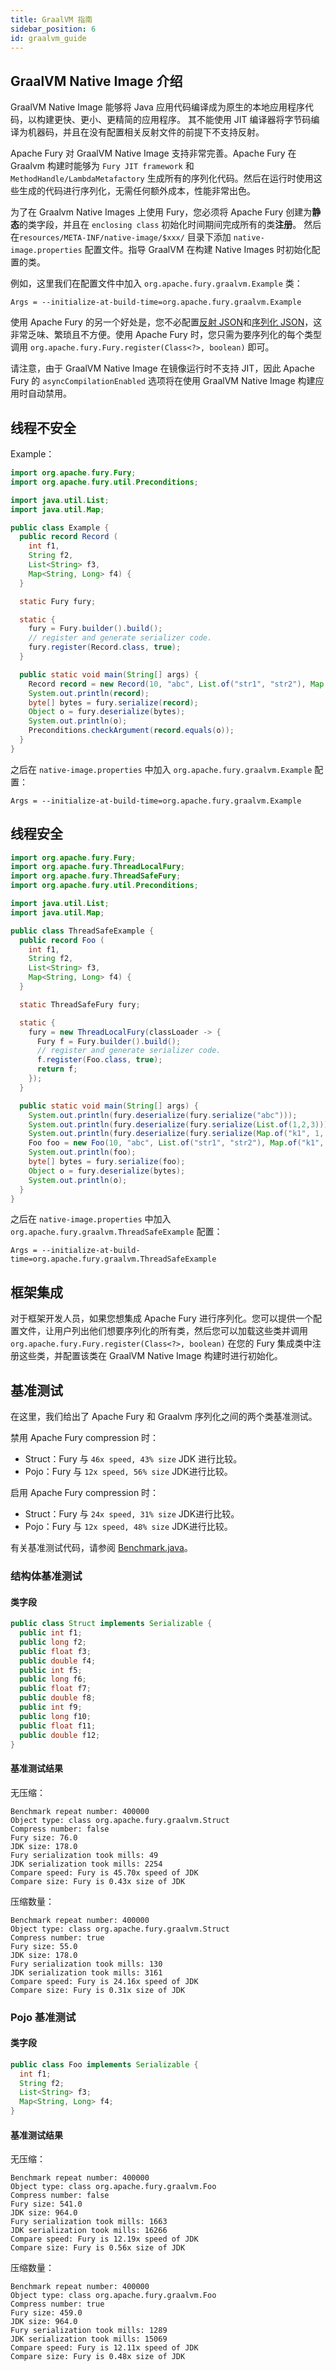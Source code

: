 ```yaml
---
title: GraalVM 指南
sidebar_position: 6
id: graalvm_guide
---
```


## GraalVM Native Image 介绍

GraalVM Native Image 能够将 Java 应用代码编译成为原生的本地应用程序代码，以构建更快、更小、更精简的应用程序。
其不能使用 JIT 编译器将字节码编译为机器码，并且在没有配置相关反射文件的前提下不支持反射。

Apache Fury 对 GraalVM Native Image 支持非常完善。Apache Fury 在 Graalvm 构建时能够为 `Fury JIT framework` 和 `MethodHandle/LambdaMetafactory` 生成所有的序列化代码。然后在运行时使用这些生成的代码进行序列化，无需任何额外成本，性能非常出色。

为了在 Graalvm Native Images 上使用 Fury，您必须将 Apache Fury 创建为**静态**的类字段，并且在 `enclosing class` 初始化时间期间完成所有的类**注册**。 然后在`resources/META-INF/native-image/$xxx/` 目录下添加 `native-image.properties` 配置文件。指导 GraalVM 在构建 Native Images 时初始化配置的类。

例如，这里我们在配置文件中加入 `org.apache.fury.graalvm.Example` 类：

```properties
Args = --initialize-at-build-time=org.apache.fury.graalvm.Example
```

使用 Apache Fury 的另一个好处是，您不必配置[反射 JSON](https://www.graalvm.org/latest/reference-manual/native-image/metadata/#specifying-reflection-metadata-in-json)和[序列化 JSON](https://www.graalvm.org/latest/reference-manual/native-image/metadata/#serialization)，这非常乏味、繁琐且不方便。使用 Apache Fury 时，您只需为要序列化的每个类型调用 `org.apache.fury.Fury.register(Class<?>, boolean)` 即可。

请注意，由于 GraalVM Native Image 在镜像运行时不支持 JIT，因此 Apache Fury 的 `asyncCompilationEnabled` 选项将在使用 GraalVM Native Image 构建应用时自动禁用。

## 线程不安全

Example：

```java
import org.apache.fury.Fury;
import org.apache.fury.util.Preconditions;

import java.util.List;
import java.util.Map;

public class Example {
  public record Record (
    int f1,
    String f2,
    List<String> f3,
    Map<String, Long> f4) {
  }

  static Fury fury;

  static {
    fury = Fury.builder().build();
    // register and generate serializer code.
    fury.register(Record.class, true);
  }

  public static void main(String[] args) {
    Record record = new Record(10, "abc", List.of("str1", "str2"), Map.of("k1", 10L, "k2", 20L));
    System.out.println(record);
    byte[] bytes = fury.serialize(record);
    Object o = fury.deserialize(bytes);
    System.out.println(o);
    Preconditions.checkArgument(record.equals(o));
  }
}
```

之后在 `native-image.properties` 中加入 `org.apache.fury.graalvm.Example` 配置：

```properties
Args = --initialize-at-build-time=org.apache.fury.graalvm.Example
```

## 线程安全

```java
import org.apache.fury.Fury;
import org.apache.fury.ThreadLocalFury;
import org.apache.fury.ThreadSafeFury;
import org.apache.fury.util.Preconditions;

import java.util.List;
import java.util.Map;

public class ThreadSafeExample {
  public record Foo (
    int f1,
    String f2,
    List<String> f3,
    Map<String, Long> f4) {
  }

  static ThreadSafeFury fury;

  static {
    fury = new ThreadLocalFury(classLoader -> {
      Fury f = Fury.builder().build();
      // register and generate serializer code.
      f.register(Foo.class, true);
      return f;
    });
  }

  public static void main(String[] args) {
    System.out.println(fury.deserialize(fury.serialize("abc")));
    System.out.println(fury.deserialize(fury.serialize(List.of(1,2,3))));
    System.out.println(fury.deserialize(fury.serialize(Map.of("k1", 1, "k2", 2))));
    Foo foo = new Foo(10, "abc", List.of("str1", "str2"), Map.of("k1", 10L, "k2", 20L));
    System.out.println(foo);
    byte[] bytes = fury.serialize(foo);
    Object o = fury.deserialize(bytes);
    System.out.println(o);
  }
}
```

之后在 `native-image.properties` 中加入 `org.apache.fury.graalvm.ThreadSafeExample` 配置：

```properties
Args = --initialize-at-build-time=org.apache.fury.graalvm.ThreadSafeExample
```

## 框架集成

对于框架开发人员，如果您想集成 Apache Fury 进行序列化。您可以提供一个配置文件，让用户列出他们想要序列化的所有类，然后您可以加载这些类并调用 `org.apache.fury.Fury.register(Class<?>, boolean)` 在您的 Fury 集成类中注册这些类，并配置该类在 GraalVM Native Image 构建时进行初始化。

## 基准测试

在这里，我们给出了 Apache Fury 和 Graalvm 序列化之间的两个类基准测试。

禁用 Apache Fury compression 时：

- Struct：Fury 与 `46x speed, 43% size` JDK 进行比较。
- Pojo：Fury 与 `12x speed, 56% size` JDK进行比较。

启用 Apache Fury compression 时：

- Struct：Fury 与 `24x speed, 31% size` JDK进行比较。
- Pojo：Fury 与 `12x speed, 48% size` JDK进行比较。

有关基准测试代码，请参阅 [Benchmark.java](https://github.com/apache/fury/blob/main/integration_tests/graalvm_tests/src/main/java/org/apache/fury/graalvm/Benchmark.java)。

### 结构体基准测试

#### 类字段

```java
public class Struct implements Serializable {
  public int f1;
  public long f2;
  public float f3;
  public double f4;
  public int f5;
  public long f6;
  public float f7;
  public double f8;
  public int f9;
  public long f10;
  public float f11;
  public double f12;
}
```

#### 基准测试结果

无压缩：

```
Benchmark repeat number: 400000
Object type: class org.apache.fury.graalvm.Struct
Compress number: false
Fury size: 76.0
JDK size: 178.0
Fury serialization took mills: 49
JDK serialization took mills: 2254
Compare speed: Fury is 45.70x speed of JDK
Compare size: Fury is 0.43x size of JDK
```

压缩数量：

```
Benchmark repeat number: 400000
Object type: class org.apache.fury.graalvm.Struct
Compress number: true
Fury size: 55.0
JDK size: 178.0
Fury serialization took mills: 130
JDK serialization took mills: 3161
Compare speed: Fury is 24.16x speed of JDK
Compare size: Fury is 0.31x size of JDK
```

### Pojo 基准测试

#### 类字段

```java
public class Foo implements Serializable {
  int f1;
  String f2;
  List<String> f3;
  Map<String, Long> f4;
}
```

#### 基准测试结果

无压缩：

```
Benchmark repeat number: 400000
Object type: class org.apache.fury.graalvm.Foo
Compress number: false
Fury size: 541.0
JDK size: 964.0
Fury serialization took mills: 1663
JDK serialization took mills: 16266
Compare speed: Fury is 12.19x speed of JDK
Compare size: Fury is 0.56x size of JDK
```

压缩数量：

```
Benchmark repeat number: 400000
Object type: class org.apache.fury.graalvm.Foo
Compress number: true
Fury size: 459.0
JDK size: 964.0
Fury serialization took mills: 1289
JDK serialization took mills: 15069
Compare speed: Fury is 12.11x speed of JDK
Compare size: Fury is 0.48x size of JDK
```
